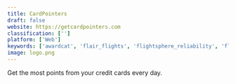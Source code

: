 ```yaml
---
title: CardPointers
draft: false 
website: https://getcardpointers.com
classification: ['']
platform: ['Web']
keywords: ['awardcat', 'flair_flights', 'flightsphere_reliability', 'flyr', 'tomo_cheap_flights']
image: logo.png
---
```

Get the most points from your credit cards every day.